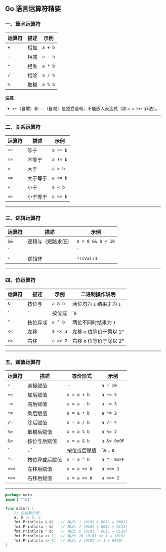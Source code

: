 ## Go 语言运算符精要

### 一、算术运算符
| 运算符 | 描述       | 示例           |
|--------|------------|----------------|
| `+`    | 相加       | `a + b`        |
| `-`    | 相减       | `a - b`        |
| `*`    | 相乘       | `a * b`        |
| `/`    | 相除       | `a / b`        |
| `%`    | 取模       | `a % b`        |

**注意**：  
- `++`（自增）和 `--`（自减）是独立语句，不能嵌入表达式（如 `a = b++` 非法）。

---

### 二、关系运算符
| 运算符 | 描述               | 示例           |
|--------|--------------------|----------------|
| `==`   | 等于               | `a == b`       |
| `!=`   | 不等于             | `a != b`       |
| `>`    | 大于               | `a > b`        |
| `>=`   | 大于等于           | `a >= b`       |
| `<`    | 小于               | `a < b`        |
| `<=`   | 小于等于           | `a <= b`       |

---

### 三、逻辑运算符
| 运算符 | 描述               | 示例               |
|--------|--------------------|--------------------|
| `&&`   | 逻辑与（短路求值） | `a > 0 && b < 10` |
| `||`   | 逻辑或（短路求值） | `a == 0 || b > 5` |
| `!`    | 逻辑非             | `!isValid`        |

---

### 四、位运算符
| 运算符 | 描述               | 示例           | 二进制操作说明         |
|--------|--------------------|----------------|------------------------|
| `&`    | 按位与             | `a & b`        | 两位均为 `1` 结果才为 `1` |
| `|`    | 按位或             | `a | b`        | 两位有一个 `1` 结果即为 `1` |
| `^`    | 按位异或           | `a ^ b`        | 两位不同时结果为 `1`      |
| `<<`   | 左移               | `a << 3`       | 左移 n 位等价于乘以 2ⁿ   |
| `>>`   | 右移               | `a >> 2`       | 右移 n 位等价于除以 2ⁿ   |

---

### 五、赋值运算符
| 运算符 | 描述           | 等价形式       | 示例           |
|--------|----------------|----------------|----------------|
| `=`    | 直接赋值       | -              | `a = 10`       |
| `+=`   | 加后赋值       | `a = a + b`    | `a += 5`       |
| `-=`   | 减后赋值       | `a = a - b`    | `a -= 3`       |
| `*=`   | 乘后赋值       | `a = a * b`    | `a *= 2`       |
| `/=`   | 除后赋值       | `a = a / b`    | `a /= 4`       |
| `%=`   | 取模后赋值     | `a = a % b`    | `a %= 2`       |
| `&=`   | 按位与后赋值   | `a = a & b`    | `a &= 0x0F`    |
| `|=`   | 按位或后赋值   | `a = a | b`    | `a |= 0x80`    |
| `^=`   | 按位异或后赋值 | `a = a ^ b`    | `a ^= 0xFF`    |
| `<<=`  | 左移后赋值     | `a = a << b`   | `a <<= 1`      |
| `>>=`  | 右移后赋值     | `a = a >> b`   | `a >>= 2`      |

---

```go
package main
import "fmt"

func main() {
    // 位运算示例
    a, b := 5, 3
    fmt.Println(a & b)   // 输出: 1 (0101 & 0011 = 0001)
    fmt.Println(a | b)   // 输出: 7 (0101 | 0011 = 0111)
    fmt.Println(a ^ b)   // 输出: 6 (0101 ^ 0011 = 0110)
    fmt.Println(a << 1)  // 输出: 10 (0101 << 1 = 1010)
    fmt.Println(a >> 1)  // 输出: 2 (0101 >> 1 = 0010)
}
